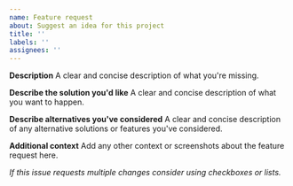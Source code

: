 ```yaml
---
name: Feature request
about: Suggest an idea for this project
title: ''
labels: ''
assignees: ''
---
```


**Description**
A clear and concise description of what you're missing.

**Describe the solution you'd like**
A clear and concise description of what you want to happen.

**Describe alternatives you've considered**
A clear and concise description of any alternative solutions or features you've considered.

**Additional context**
Add any other context or screenshots about the feature request here.

_If this issue requests multiple changes consider using checkboxes or lists._
